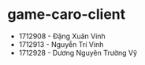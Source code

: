 # game-caro-client
- 1712908 - Đặng Xuân Vinh
- 1712913 - Nguyễn Trí Vinh
- 1712928 - Dương Nguyên Trường Vỹ